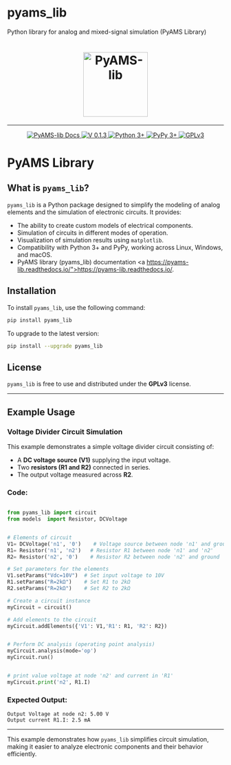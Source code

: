 # pyams_lib
 Python library for analog and mixed-signal simulation (PyAMS Library)

<h1 align="center">
    <a href="https://pypi.org/project/pyams-lib/"><img src="https://pyams-lib.readthedocs.io/en/latest/_static/logo_.png" width="150px" alt="PyAMS-lib"></a>
</h1>

---

<p align="center">

<a href="https://pyams-lib.readthedocs.io/">
    <img src="https://img.shields.io/badge/docs-PyAMS--lib-blue?logo=readthedocs" alt="PyAMS-lib Docs">
</a>
 
 <a href="#News">
    <img src="https://img.shields.io/badge/Version-0.1.3-blue" alt="V 0.1.3">
 </a>
  <a href="#Installation">
      <img src="https://img.shields.io/badge/Python->=3-blue" alt="Python 3+">
  </a>

  <a href="#Installation">
      <img src="https://img.shields.io/badge/PyPy->=3-blue" alt="PyPy 3+">
  </a>
    
  <a href="https://github.com/d-fathi/pyams_lib/blob/main/LICENSE">
      <img src="https://img.shields.io/badge/GPLv3-blue" alt="GPLv3">
  </a>
</p>

# PyAMS Library

## What is `pyams_lib`?

`pyams_lib` is a Python package designed to simplify the modeling of analog elements and the simulation of electronic circuits. It provides:

- The ability to create custom models of electrical components.
- Simulation of circuits in different modes of operation.
- Visualization of simulation results using `matplotlib`.
- Compatibility with Python 3+ and PyPy, working across Linux, Windows, and macOS.
- PyAMS library (pyams_lib) documentation   <a https://pyams-lib.readthedocs.io/">https://pyams-lib.readthedocs.io/</a>.

## Installation

To install `pyams_lib`, use the following command:

```sh
pip install pyams_lib
```

To upgrade to the latest version:

```sh
pip install --upgrade pyams_lib
```

## License

`pyams_lib` is free to use and distributed under the **GPLv3** license.

---

## Example Usage

### Voltage Divider Circuit Simulation

This example demonstrates a simple voltage divider circuit consisting of:

- A **DC voltage source (V1)** supplying the input voltage.
- Two **resistors (R1 and R2)** connected in series.
- The output voltage measured across **R2**.

### Code:

```python

from pyams_lib import circuit
from models  import Resistor, DCVoltage


# Elements of circuit
V1= DCVoltage('n1', '0')    # Voltage source between node 'n1' and ground '0'
R1= Resistor('n1', 'n2')   # Resistor R1 between node 'n1' and 'n2'
R2= Resistor('n2', '0')    # Resistor R2 between node 'n2' and ground '0'

# Set parameters for the elements
V1.setParams("Vdc=10V")  # Set input voltage to 10V
R1.setParams("R=2kΩ")    # Set R1 to 2kΩ
R2.setParams("R=2kΩ")    # Set R2 to 2kΩ

# Create a circuit instance
myCircuit = circuit()

# Add elements to the circuit
myCircuit.addElements({'V1': V1,'R1': R1, 'R2': R2})


# Perform DC analysis (operating point analysis)
myCircuit.analysis(mode='op')
myCircuit.run()


# print value voltage at node 'n2' and current in 'R1'
myCircuit.print('n2', R1.I)

```

### Expected Output:

```
Output Voltage at node n2: 5.00 V
Output current R1.I: 2.5 mA
```

---

This example demonstrates how `pyams_lib` simplifies circuit simulation, making it easier to analyze electronic components and their behavior efficiently.


